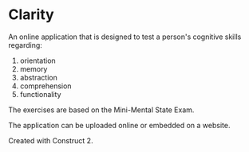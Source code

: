 # Clarity
An online application that is designed to test a person's cognitive skills regarding:

1. orientation
2. memory
3. abstraction
4. comprehension
5. functionality

The exercises are based on the Mini-Mental State Exam.

The application can be uploaded online or embedded on a website.

Created with Construct 2.

